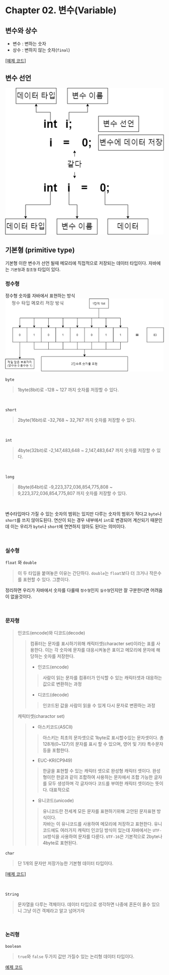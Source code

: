 # **Chapter 02. 변수(Variable)**

## **변수와 상수**
- 변수 : 변하는 숫자
- 상수 : 변하지 않는 숫자(`final`)

[[예제 코드]](../../code/class02/chapter01/VarNConst.java)

## **변수 선언**
![](../../img/class02/chapter_01/variable.png)

## **기본형 (primitive type)**
기본형 이란 변수가 선언 될때 메모리에 직접적으로 저장되는 데이터 타입이다.
자바에는 `기본형`과 `참조형` 타입이 있다.

### 정수형
정수형 숫자를 자바에서 표현하는 방식
![](../../img/class02/chapter_01/memory.png)

`byte`
> 1byte(8bit)로 -128 ~ 127 까지 숫자를 저장할 수 있다.
> 

<br>

`short`
> 2byte(16bit)로 -32,768 ~ 32,767 까지 숫자를 저장할 수 있다. 

<br>

`int`
> 4byte(32bit)로 -2,147,483,648 ~ 2,147,483,647 까지 숫자를 저장할 수 있다.

<br>

`long`
> 8byte(64bit)로 -9,223,372,036,854,775,808 ~ 9,223,372,036,854,775,807 까지 숫자를 저장할 수 있다.

<br>

변수타입마다 가질 수 있는 숫자의 범위는 있지만 다루는 숫자의 범위가 작다고 `byte`나 `short`를 쓰지 않아도된다. 연산이 되는 경우 내부에서 `int`로 변경되어 계산되기 때문인데 이는 우리가 `byte`나 `short`에 연연하지 않아도 된다는 의미이다.

<br>

### 실수형
`float` 와 `double`
> 이 두 타입을 붙여놓은 이유는 간단하다. `double`는 `float`보다 더 크거나 작은수를 표현할 수 있다. 그뿐이다.

정리하면 우리가 자바에서 숫자를 다룰때 `정수형`인지 `실수형`인지만 잘 구분한다면 어려움이 없을것이다.

<br>

### 문자형
>인코드(encode)와 디코드(decode)
> > 컴퓨터는 문자를 표시하기위해 캐릭터셋(character set)이라는 표를 사용한다. 이는 각 숫자에 문자를 대응시켜놓은 표이고 메모리에 문자에 해당하는 숫자를 저장한다.
> > - 인코드(encode)
> > > 사람이 읽는 문자를 컴퓨터가 인식할 수 있는 캐릭터셋과 대응하는 값으로 변환하는 과정
> > - 디코드(decode)
> > > 인코드된 값을 사람이 읽을 수 있게 다시 문자로 변환하는 과정
>
> 캐릭터셋(charactor set)
> > - 아스키코드(ASCII)
> > > 아스키는 최초의 문자셋으로 1byte로 표시할수있는 문자셋이다.
> > > 총 128개(0~127)의 문자를 표시 할 수 있으며, 영어 및 기타 특수문자 등을 포함한다.
> > - EUC-KR(CP949)
> > > 한글을 표현할 수 있는 캐릭터 셋으로 완성형 캐릭터 셋이다. 완성형이란 한글과 같이 조합하여 사용하는 문자에서 조합 가능한 글자를 모두 생성하며 각 글자마다 코드를 부여한 캐릭터 셋이라는 뜻이다. 대표적으로 
> > - 유니코드(unicode)
> > > 유니코드란 전세계 모든 문자를 표현하기위해 고안된 문자표현 방식이다.<br> 자바는 이 유니코드를 사용하여 메모리에 저장하고 표현한다.
> > > 유니코드에도 여러가지 캐릭터 인코딩 방식이 있는데 자바에서는 `UTF-16`방식을 사용하여 문자를 다룬다. `UTF-16`은 기본적으로 2byte나 4byte로 표현된다.

`char`
> 단 1개의 문자만 저장가능한 기본형 데이터 타입이다.

[[예제 코드]](../../code/class02/chapter01/CharactorType.java)

<br>

`String`
> 문자열을 다루는 객체이다. 데이터 타입으로 생각하면 나중에 혼돈이 올수 있으니 그냥 이건 객체라고 알고 넘어가자

<br>

### 논리형
`boolean`
> `true`와 `false` 두가지 값만 가질수 있는 논리형 데이터 타입이다.


[예제 코드](../../code/class02/chapter01/Variable.java)